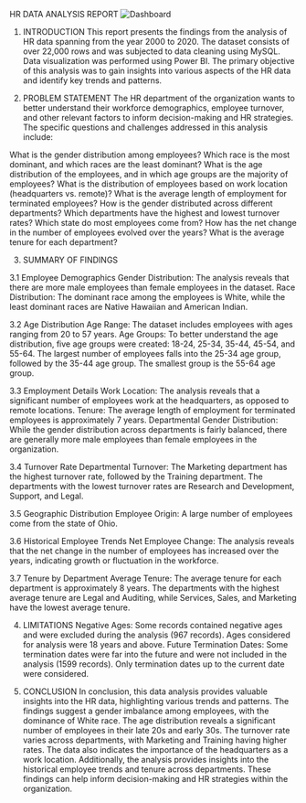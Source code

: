 HR DATA ANALYSIS REPORT
![Dashboard](https://github.com/PiusBe/HR-Dashboard/assets/118339046/c1605b93-dbeb-4d08-9b8c-42110df3df8b)


1. INTRODUCTION
This report presents the findings from the analysis of HR data spanning from the year 2000 to 2020. The dataset consists of over 22,000 rows and was subjected to data cleaning using MySQL. Data visualization was performed using Power BI. The primary objective of this analysis was to gain insights into various aspects of the HR data and identify key trends and patterns.

 

2. PROBLEM STATEMENT
The HR department of the organization wants to better understand their workforce demographics, employee turnover, and other relevant factors to inform decision-making and HR strategies. The specific questions and challenges addressed in this analysis include:

What is the gender distribution among employees?
Which race is the most dominant, and which races are the least dominant?
What is the age distribution of the employees, and in which age groups are the majority of employees?
What is the distribution of employees based on work location (headquarters vs. remote)?
What is the average length of employment for terminated employees?
How is the gender distributed across different departments?
Which departments have the highest and lowest turnover rates?
Which state do most employees come from?
How has the net change in the number of employees evolved over the years?
What is the average tenure for each department?
 

 

3. SUMMARY OF FINDINGS

3.1 Employee Demographics
Gender Distribution: The analysis reveals that there are more male employees than female employees in the dataset.
Race Distribution: The dominant race among the employees is White, while the least dominant races are Native Hawaiian and American Indian.

3.2 Age Distribution
Age Range: The dataset includes employees with ages ranging from 20 to 57 years.
Age Groups: To better understand the age distribution, five age groups were created: 18-24, 25-34, 35-44, 45-54, and 55-64. The largest number of employees falls into the 25-34 age group, followed by the 35-44 age group. The smallest group is the 55-64 age group.

3.3 Employment Details
Work Location: The analysis reveals that a significant number of employees work at the headquarters, as opposed to remote locations.
Tenure: The average length of employment for terminated employees is approximately 7 years.
Departmental Gender Distribution: While the gender distribution across departments is fairly balanced, there are generally more male employees than female employees in the organization.

3.4 Turnover Rate
Departmental Turnover: The Marketing department has the highest turnover rate, followed by the Training department. The departments with the lowest turnover rates are Research and Development, Support, and Legal.

3.5 Geographic Distribution
Employee Origin: A large number of employees come from the state of Ohio.

3.6 Historical Employee Trends
Net Employee Change: The analysis reveals that the net change in the number of employees has increased over the years, indicating growth or fluctuation in the workforce.

3.7 Tenure by Department
Average Tenure: The average tenure for each department is approximately 8 years. The departments with the highest average tenure are Legal and Auditing, while Services, Sales, and Marketing have the lowest average tenure.
 

 
4. LIMITATIONS
Negative Ages: Some records contained negative ages and were excluded during the analysis (967 records). Ages considered for analysis were 18 years and above.
Future Termination Dates: Some termination dates were far into the future and were not included in the analysis (1599 records). Only termination dates up to the current date were considered.
 

 
5. CONCLUSION
In conclusion, this data analysis provides valuable insights into the HR data, highlighting various trends and patterns. The findings suggest a gender imbalance among employees, with the dominance of White race. The age distribution reveals a significant number of employees in their late 20s and early 30s. The turnover rate varies across departments, with Marketing and Training having higher rates. The data also indicates the importance of the headquarters as a work location. Additionally, the analysis provides insights into the historical employee trends and tenure across departments. These findings can help inform decision-making and HR strategies within the organization.

